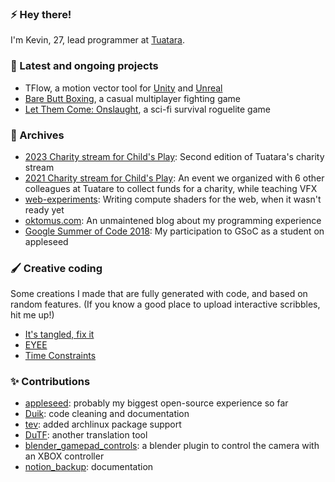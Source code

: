 ### ⚡ Hey there!

I'm Kevin, 27, lead programmer at [Tuatara](https://tuataragames.com/).

### 🌱 Latest and ongoing projects

- TFlow, a motion vector tool for [Unity](https://assetstore.unity.com/packages/tools/particles-effects/tflow-201971) and [Unreal](https://assetstore.unity.com/packages/tools/particles-effects/tflow-201971)
- [Bare Butt Boxing](https://store.steampowered.com/app/1186660/Bare_Butt_Boxing/), a casual multiplayer fighting game
- [Let Them Come: Onslaught](https://store.steampowered.com/app/2050800/Let_Them_Come_Onslaught/), a sci-fi survival roguelite game

### 🔭 Archives

- [2023 Charity stream for Child's Play](https://github.com/Tuatara-VFX/charity-stream-2023): Second edition of Tuatara's charity stream
- [2021 Charity stream for Child's Play](https://github.com/Tuatara-VFX/charity-stream-2021): An event we organized with 6 other colleagues at Tuatare to collect funds for a charity, while teaching VFX
- [web-experiments](https://github.com/oktomus/web-experiments): Writing compute shaders for the web, when it wasn't ready yet
- [oktomus.com](https://oktomus.com/): An unmaintened blog about my programming experience
- [Google Summer of Code 2018](https://github.com/oktomus/gsoc-2018/blob/master/appleseed-final-report.md): My participation to GSoC as a student on appleseed

### 🖌️ Creative coding

Some creations I made that are fully generated with code, and based on random features. (If you know a good place to upload interactive scribbles, hit me up!)

- [It's tangled, fix it](https://objkt.com/explore/tokens/1?gallery=fxhash:51)
- [EYEE](https://objkt.com/explore/tokens/1?gallery=fxhash:276)
- [Time Constraints](https://objkt.com/explore/tokens/1?gallery=fxhash:362)

### ✨ Contributions

- [appleseed](https://github.com/appleseedhq/appleseed/commits?author=oktomus): probably my biggest open-source experience so far
- [Duik](https://github.com/RxLaboratory/Duik/commits?author=oktomus): code cleaning and documentation
- [tev](https://github.com/Tom94/tev/commits?author=oktomus): added archlinux package support
- [DuTF](https://github.com/RxLaboratory/DuTF/commits?author=oktomus): another translation tool
- [blender_gamepad_controls](https://github.com/oktomus/blender_gamepad_controls): a blender plugin to control the camera with an XBOX controller
- [notion_backup](https://github.com/darobin/notion-backup/commits?author=oktomus): documentation
